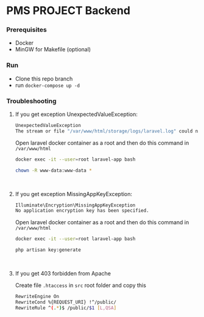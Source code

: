 # PMS PROJECT Backend

### Prerequisites
- Docker 
- MinGW for Makefile (optional)

### Run
- Clone this repo branch
- run `docker-compose up -d`

### Troubleshooting
1. If you get exception UnexpectedValueException:

   ```bash
   UnexpectedValueException
   The stream or file "/var/www/html/storage/logs/laravel.log" could not be opened in append mode: Failed to open stream: Permission denied 
   ```
   
   Open laravel docker container as a root and then do this command in `/var/www/html`
   
   ```bash
   docker exec -it --user=root laravel-app bash
   ```
   
   ```bash
   chown -R www-data:www-data *
   ```

<br>

2. If you get exception MissingAppKeyException:

   ```bash
   Illuminate\Encryption\MissingAppKeyException
   No application encryption key has been specified. 
   ```

   Open laravel docker container as a root and then do this command in `/var/www/html`

   ```bash
   docker exec -it --user=root laravel-app bash
   ```

   ```bash
   php artisan key:generate
   ```

<br>

3. If you get 403 forbidden from Apache

   Create file `.htaccess` in `src` root folder and copy this

   ```bash
   RewriteEngine On
   RewriteCond %{REQUEST_URI} !^/public/
   RewriteRule ^(.*)$ /public/$1 [L,QSA]
   ```
